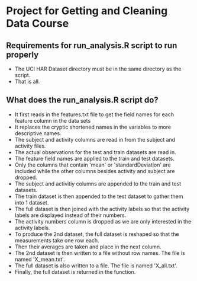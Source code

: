 # Project for Getting and Cleaning Data Course #

## Requirements for run_analysis.R script to run properly ##
- The UCI HAR Dataset directory must be in the same directory as the script.
- That is all.

## What does the run_analysis.R script do? ##
- It first reads in the features.txt file to get the field names for each feature column in the data sets
- It replaces the cryptic shortened names in the variables to more descriptive names.
- The subject and activity columns are read in from the subject and activity files.
- The actual observations for the test and train datasets are read in.
- The feature field names are applied to the train and test datasets.
- Only the columns that contain 'mean' or 'standardDeviation' are included while the other columns besides activity and subject are dropped.
- The subject and activitiy columns are appended to the train and test datasets.
- The train dataset is then appended to the test dataset to gather them into 1 dataset.
- The full dataset is then joined with the activity labels so that the activity labels are displayed instead of their numbers.
- The activity numbers column is dropped as we are only interested in the activity labels.
- To produce the 2nd dataset, the full dataset is reshaped so that the measurements take one row each. 
- Then their averages are taken and place in the next column.
- The 2nd dataset is then written to a file without row names. The file is named 'X_mean.txt'.
- The full dataset is also written to a file. The file is named 'X_all.txt'.
- Finally, the full dataset is returned in the function.